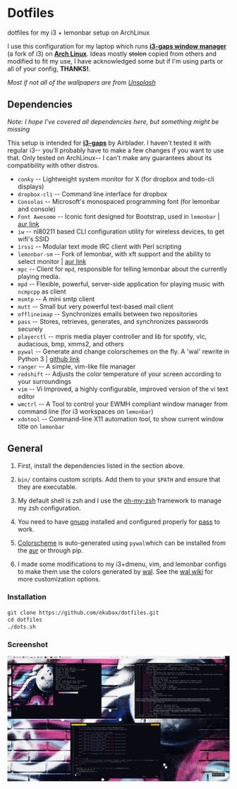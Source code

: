 # Dotfiles

dotfiles for my i3 + lemonbar setup on ArchLinux

I use this configuration for my laptop which runs **[i3-gaps window manager](https://github.com/Airblader/i3)** (a fork of i3) on
**[Arch Linux](https://www.archlinux.org/)**.
Ideas mostly <del>stolen</del> copied from others and modified to fit my use, I have acknowledged some but if I'm using parts or all of your config, **THANKS!**.

*Most if not all of the wallpapers are from [Unsplash](https://unsplash.com/)*

## Dependencies

*Note: I hope I've covered all dependencies here, but something might be missing*

This setup is intended for **[i3-gaps](https://github.com/Airblader/i3)** by Airblader. I haven't tested it with regular i3-- you'll probably have to make a few changes if you want to use that. Only tested on ArchLinux-- I can't make any guarantees about its compatibility with other distros.

* `conky` -- Lightweight system monitor for X (for dropbox and todo-cli displays)
* `dropbox-cli` -- Command line interface for dropbox
* `Consolas` -- Microsoft's monospaced programming font (for lemonbar and console)
* `Font Awesome` -- Iconic font designed for Bootstrap, used in `lemonbar` | [aur link](https://aur.archlinux.org/packages/ttf-font-awesome)
* `iw` -- nl80211 based CLI configuration utility for wireless devices, to get wifi's SSID
* `irssi` -- Modular text mode IRC client with Perl scripting
* `lemonbar-sm` -- Fork of lemonbar, with xft support and the ability to select monitor | [aur link](https://aur.archlinux.org/packages/lemonbar-sm-git/)
* `mpc` -- Client for `mpd`, responsible for telling lemonbar about the currently playing media.
* `mpd` -- Flexible, powerful, server-side application for playing music with `ncmpcpp` as client
* `msmtp` -- A mini smtp client
* `mutt` -- Small but very powerful text-based mail client
* `offlineimap` -- Synchronizes emails between two repositories
* `pass` -- Stores, retrieves, generates, and synchronizes passwords securely
* `playerctl` -- mpris media player controller and lib for spotify, vlc, audacious, bmp, xmms2, and others
* `pywal` -- Generate and change colorschemes on the fly. A 'wal' rewrite in Python 3 | [github link](https://github.com/dylanaraps/pywal)
* `ranger` -- A simple, vim-like file manager
* `redshift` -- Adjusts the color temperature of your screen according to your surroundings
* `vim` -- Vi Improved, a highly configurable, improved version of the vi text editor
* `wmctrl` -- A Tool to control your EWMH compliant window manager from command line (for i3 workspaces on `lemonbar`)
* `xdotool` -- Command-line X11 automation tool, to show current window title on `lemonbar`




## General

1. First, install the dependencies listed in the section above.

2. `bin/` contains custom scripts. Add them to your `$PATH` and ensure that they are executable.

3. My default shell is zsh and I use the [oh-my-zsh](https://github.com/robbyrussell/oh-my-zsh) framework to manage my zsh configuration.

4. You need to have [gnupg](https://www.archlinux.org/packages/core/x86_64/gnupg/) installed and configured properly for [pass](https://www.archlinux.org/packages/community/any/pass/) to work.

5. [Colorscheme](/Xresources.d/wal/colors.Xresources) is auto-generated using `pywal`which can be installed from the [aur](https://aur.archlinux.org/packages/python-pywal/) or through pip.

6. I made some modifications to my i3+dmenu, vim, and lemonbar configs to make them use the colors generated by [wal](https://github.com/dylanaraps/pywal). See the [wal wiki](https://github.com/dylanaraps/pywal/wiki) for more customization options.


### Installation

```
git clone https://github.com/okubax/dotfiles.git
cd dotfiles
./dots.sh

```


### Screenshot
![screenshot](/screenshot.png)

&nbsp;